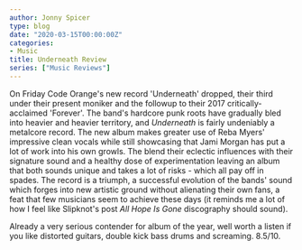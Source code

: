 ```yaml
---
author: Jonny Spicer
type: blog
date: "2020-03-15T00:00:00Z"
categories:
- Music
title: Underneath Review
series: ["Music Reviews"]
---
```

On Friday Code Orange's new record 'Underneath' dropped, their third under their present moniker and the followup to
their 2017 critically-acclaimed 'Forever'. The band's hardcore punk roots have gradually bled into heavier and heavier
territory, and *Underneath* is fairly undeniably a metalcore record. The new album makes greater use of Reba Myers'
impressive clean vocals while still showcasing that Jami Morgan has put a lot of work into his own growls. The blend
their eclectic influences with their signature sound and a healthy dose of experimentation leaving an album that both
sounds unique and takes a lot of risks - which all pay off in spades. The record is a triumph, a successful evolution
of the bands' sound which forges into new artistic ground without alienating their own fans, a feat that few musicians
seem to achieve these days (it reminds me a lot of how I feel like Slipknot's post *All Hope Is Gone* discography should
sound).

Already a very serious contender for album of the year, well worth a listen if you like distorted guitars, double kick
bass drums and screaming. 8.5/10.
